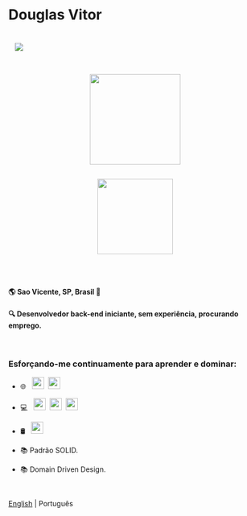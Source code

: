 <h1>Douglas Vitor<p align="left">
  
  &nbsp;
    <a href="https://www.linkedin.com/in/douglasvitor-dev/"><img src="https://img.shields.io/badge/-LinkedIn-%230077B5?style=for-the-badge&logo=linkedin&logoColor=white"/></a>

</h1>
 
  

<h1>
  
  <p align="center">
    <img height="180em" src="https://github-readme-stats.vercel.app/api?username=doug-vitor&theme=dark&show_icons=true"/>
  </p>

  <p align="center">
    <img height="150em" src="https://github-readme-stats.vercel.app/api/top-langs/?username=doug-vitor&layout=compact&theme=dark&show_icons=true"/>
  </p>
  
</h1>

&nbsp;

#### 🌎 Sao Vicente, SP, Brasil :pushpin:
#### :mag: Desenvolvedor back-end iniciante, sem experiência, procurando emprego.

&nbsp;

### Esforçando-me continuamente para aprender e dominar:

- :globe_with_meridians: &nbsp;
<img height="24em" src="https://img.shields.io/badge/HTML5-E34F26?style=for-the-badge&logo=html5&logoColor=white">&nbsp;
<img height="24em" src="https://img.shields.io/badge/CSS3-1572B6?style=for-the-badge&logo=css3&logoColor=white">&nbsp;

- 💻 &nbsp;
<img height="24em" src="https://img.shields.io/badge/C%23-239120?style=for-the-badge&logo=c-sharp&logoColor=white"/>&nbsp;
<img height="24em" src="https://img.shields.io/badge/.NET-512BD4?style=for-the-badge"/>&nbsp;
<img height="24em" src="https://img.shields.io/badge/ASP.NET-512BD4?style=for-the-badge"/>&nbsp;

- 🛢 &nbsp;
<img height="24em" src="https://img.shields.io/badge/Microsoft%20SQL%20Server-CC2927?style=for-the-badge&logo=microsoft%20sql%20server&logoColor=white">&nbsp;

- :books: Padrão SOLID.
- :books: Domain Driven Design.
 
&nbsp;

[English](./README.md) | Português
